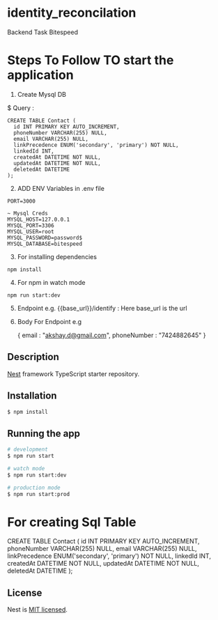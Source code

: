 # identity_reconcilation
Backend Task Bitespeed

# Steps To Follow TO start the application

1. Create Mysql DB

  $ Query :
  ```
  CREATE TABLE Contact (
    id INT PRIMARY KEY AUTO_INCREMENT,
    phoneNumber VARCHAR(255) NULL,
    email VARCHAR(255) NULL,
    linkPrecedence ENUM('secondary', 'primary') NOT NULL,
    linkedId INT,
    createdAt DATETIME NOT NULL,
    updatedAt DATETIME NOT NULL,
    deletedAt DATETIME
  );
  ```

2. ADD ENV Variables in .env file
  ```
 PORT=3000

 ~ Mysql Creds
 MYSQL_HOST=127.0.0.1
 MYSQL_PORT=3306
 MYSQL_USER=root
 MYSQL_PASSWORD=password$ 
 MYSQL_DATABASE=bitespeed
  ```
3. For installing dependencies
  ```
  npm install
  ```

4. For npm in watch mode
  ```
  npm run start:dev   
  ```

5. Endpoint   e.g. {{base_url}}/identify : Here base_url is the url

6. Body For Endpoint e.g 

    {
      email : "akshay.d@gmail.com",
      phoneNumber : "7424882645"
    }

## Description

[Nest](https://github.com/nestjs/nest) framework TypeScript starter repository.

## Installation

```bash
$ npm install
```

## Running the app

```bash
# development
$ npm run start

# watch mode
$ npm run start:dev

# production mode
$ npm run start:prod
```

# For creating Sql Table

CREATE TABLE Contact (
  id INT PRIMARY KEY AUTO_INCREMENT,
  phoneNumber VARCHAR(255) NULL,
  email VARCHAR(255) NULL,
  linkPrecedence ENUM('secondary', 'primary') NOT NULL,
  linkedId INT,
  createdAt DATETIME NOT NULL,
  updatedAt DATETIME NOT NULL,
  deletedAt DATETIME
);


## License

Nest is [MIT licensed](LICENSE).
